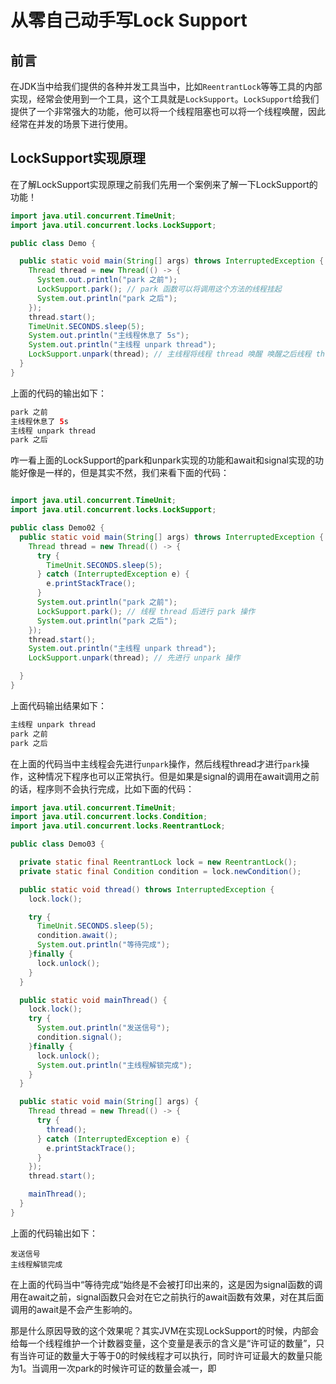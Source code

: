 # 从零自己动手写Lock Support

## 前言

在JDK当中给我们提供的各种并发工具当中，比如`ReentrantLock`等等工具的内部实现，经常会使用到一个工具，这个工具就是`LockSupport`。`LockSupport`给我们提供了一个非常强大的功能，他可以将一个线程阻塞也可以将一个线程唤醒，因此经常在并发的场景下进行使用。

## LockSupport实现原理

在了解LockSupport实现原理之前我们先用一个案例来了解一下LockSupport的功能！

```java
import java.util.concurrent.TimeUnit;
import java.util.concurrent.locks.LockSupport;

public class Demo {

  public static void main(String[] args) throws InterruptedException {
    Thread thread = new Thread(() -> {
      System.out.println("park 之前");
      LockSupport.park(); // park 函数可以将调用这个方法的线程挂起
      System.out.println("park 之后");
    });
    thread.start();
    TimeUnit.SECONDS.sleep(5);
    System.out.println("主线程休息了 5s");
    System.out.println("主线程 unpark thread");
    LockSupport.unpark(thread); // 主线程将线程 thread 唤醒 唤醒之后线程 thread 才可以继续执行
  }
}

```

上面的代码的输出如下：

```java
park 之前
主线程休息了 5s
主线程 unpark thread
park 之后
```

咋一看上面的LockSupport的park和unpark实现的功能和await和signal实现的功能好像是一样的，但是其实不然，我们来看下面的代码：

```java

import java.util.concurrent.TimeUnit;
import java.util.concurrent.locks.LockSupport;

public class Demo02 {
  public static void main(String[] args) throws InterruptedException {
    Thread thread = new Thread(() -> {
      try {
        TimeUnit.SECONDS.sleep(5);
      } catch (InterruptedException e) {
        e.printStackTrace();
      }
      System.out.println("park 之前");
      LockSupport.park(); // 线程 thread 后进行 park 操作 
      System.out.println("park 之后");
    });
    thread.start();
    System.out.println("主线程 unpark thread");
    LockSupport.unpark(thread); // 先进行 unpark 操作

  }
}
```

上面代码输出结果如下：

```java
主线程 unpark thread
park 之前
park 之后
```

在上面的代码当中主线程会先进行`unpark`操作，然后线程thread才进行`park`操作，这种情况下程序也可以正常执行。但是如果是signal的调用在await调用之前的话，程序则不会执行完成，比如下面的代码：

```java
import java.util.concurrent.TimeUnit;
import java.util.concurrent.locks.Condition;
import java.util.concurrent.locks.ReentrantLock;

public class Demo03 {

  private static final ReentrantLock lock = new ReentrantLock();
  private static final Condition condition = lock.newCondition();

  public static void thread() throws InterruptedException {
    lock.lock();

    try {
      TimeUnit.SECONDS.sleep(5);
      condition.await();
      System.out.println("等待完成");
    }finally {
      lock.unlock();
    }
  }

  public static void mainThread() {
    lock.lock();
    try {
      System.out.println("发送信号");
      condition.signal();
    }finally {
      lock.unlock();
      System.out.println("主线程解锁完成");
    }
  }

  public static void main(String[] args) {
    Thread thread = new Thread(() -> {
      try {
        thread();
      } catch (InterruptedException e) {
        e.printStackTrace();
      }
    });
    thread.start();

    mainThread();
  }
}

```

上面的代码输出如下：

```
发送信号
主线程解锁完成
```

在上面的代码当中“等待完成“始终是不会被打印出来的，这是因为signal函数的调用在await之前，signal函数只会对在它之前执行的await函数有效果，对在其后面调用的await是不会产生影响的。

那是什么原因导致的这个效果呢？其实JVM在实现LockSupport的时候，内部会给每一个线程维护一个计数器变量，这个变量是表示的含义是“许可证的数量”，只有当许可证的数量大于等于0的时候线程才可以执行，同时许可证最大的数量只能为1。当调用一次park的时候许可证的数量会减一，即
